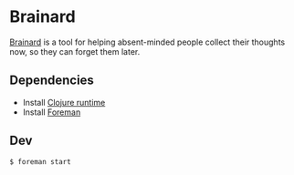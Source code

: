 # Brainard

[Brainard](https://www.imdb.com/title/tt0054594/characters/nm0534045) is a tool for helping absent-minded people collect
their thoughts now, so they can forget them later.

## Dependencies

- Install [Clojure runtime](https://clojure.org/guides/getting_started)
- Install [Foreman](http://blog.daviddollar.org/2011/05/06/introducing-foreman.html)

## Dev

```bash
$ foreman start
```
